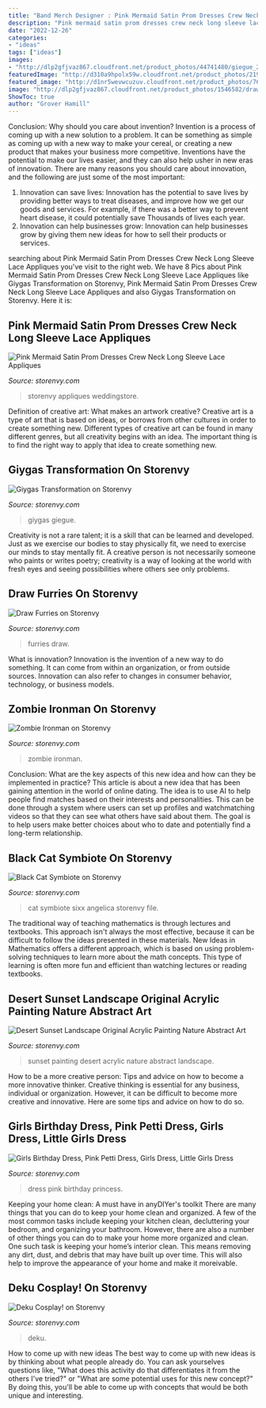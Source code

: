 ```yaml
---
title: "Band Merch Designer : Pink Mermaid Satin Prom Dresses Crew Neck Long Sleeve Lace Appliques"
description: "Pink mermaid satin prom dresses crew neck long sleeve lace appliques"
date: "2022-12-26"
categories:
- "ideas"
tags: ["ideas"]
images:
- "http://dlp2gfjvaz867.cloudfront.net/product_photos/44741480/giegue_20image_20pic_20thing_large.PNG"
featuredImage: "http://d310a9hpolx59w.cloudfront.net/product_photos/21930799/il_fullxfull.567307574_lec6_large.jpg"
featured_image: "http://d1nr5wevwcuzuv.cloudfront.net/product_photos/76369877/file_8915ac4fab_large.jpg"
image: "http://dlp2gfjvaz867.cloudfront.net/product_photos/1546582/drawfurries_large.jpg"
ShowToc: true
author: "Grover Hamill"
---
```



Conclusion: Why should you care about invention?
Invention is a process of coming up with a new solution to a problem. It can be something as simple as coming up with a new way to make your cereal, or creating a new product that makes your business more competitive. Inventions have the potential to make our lives easier, and they can also help usher in new eras of innovation. There are many reasons you should care about innovation, and the following are just some of the most important: 
1) Innovation can save lives: Innovation has the potential to save lives by providing better ways to treat diseases, and improve how we get our goods and services. For example, if there was a better way to prevent heart disease, it could potentially save Thousands of lives each year. 
2) Innovation can help businesses grow: Innovation can help businesses grow by giving them new ideas for how to sell their products or services.

	

		
searching about Pink Mermaid Satin Prom Dresses Crew Neck Long Sleeve Lace Appliques you've visit to the right web. We have 8 Pics about Pink Mermaid Satin Prom Dresses Crew Neck Long Sleeve Lace Appliques like Giygas Transformation on Storenvy, Pink Mermaid Satin Prom Dresses Crew Neck Long Sleeve Lace Appliques and also Giygas Transformation on Storenvy. Here it is:
		
    
## Pink Mermaid Satin Prom Dresses Crew Neck Long Sleeve Lace Appliques

<img loading=lazy src="http://d3u67r7pp2lrq5.cloudfront.net/product_photos/63834891/file_62660e5957_large.jpg" onerror="this.onerror=null;this.src='https://tse1.mm.bing.net/th?id=OIP.wkyOASlp3Izf6VsS7nm5tQHaJL&amp;pid=15.1';" alt="Pink Mermaid Satin Prom Dresses Crew Neck Long Sleeve Lace Appliques">

_Source: storenvy.com_

>storenvy appliques weddingstore. 

	

Definition of creative art: What makes an artwork creative?
Creative art is a type of art that is based on ideas, or borrows from other cultures in order to create something new. 
Different types of creative art can be found in many different genres, but all creativity begins with an idea. The important thing is to find the right way to apply that idea to create something new.

    
## Giygas Transformation On Storenvy

<img loading=lazy src="http://dlp2gfjvaz867.cloudfront.net/product_photos/44741480/giegue_20image_20pic_20thing_large.PNG" onerror="this.onerror=null;this.src='https://tse2.mm.bing.net/th?id=OIP.LUHAGmxI0bHk6DGAQASNcQAAAA&amp;pid=15.1';" alt="Giygas Transformation on Storenvy">

_Source: storenvy.com_

>giygas giegue. 

	

Creativity is not a rare talent; it is a skill that can be learned and developed. Just as we exercise our bodies to stay physically fit, we need to exercise our minds to stay mentally fit. A creative person is not necessarily someone who paints or writes poetry; creativity is a way of looking at the world with fresh eyes and seeing possibilities where others see only problems.

    
## Draw Furries On Storenvy

<img loading=lazy src="http://dlp2gfjvaz867.cloudfront.net/product_photos/1546582/drawfurries_large.jpg" onerror="this.onerror=null;this.src='https://tse2.mm.bing.net/th?id=OIP.o1Bf1TiOx59tZpnorR3ApgHaJ4&amp;pid=15.1';" alt="Draw Furries on Storenvy">

_Source: storenvy.com_

>furries draw. 

	

What is innovation?
Innovation is the invention of a new way to do something. It can come from within an organization, or from outside sources. Innovation can also refer to changes in consumer behavior, technology, or business models.

    
## Zombie Ironman On Storenvy

<img loading=lazy src="http://dpegb9ebondhq.cloudfront.net/product_photos/4075471/ZombieIronman1WEB_large.jpg" onerror="this.onerror=null;this.src='https://tse3.mm.bing.net/th?id=OIP._Pi44i6o4mOVQak3EpFJuQHaLd&amp;pid=15.1';" alt="Zombie Ironman on Storenvy">

_Source: storenvy.com_

>zombie ironman. 

	

Conclusion: What are the key aspects of this new idea and how can they be implemented in practice?
This article is about a new idea that has been gaining attention in the world of online dating. The idea is to use AI to help people find matches based on their interests and personalities. This can be done through a system where users can set up profiles and watchmatching videos so that they can see what others have said about them. The goal is to help users make better choices about who to date and potentially find a long-term relationship.

    
## Black Cat Symbiote On Storenvy

<img loading=lazy src="http://dpegb9ebondhq.cloudfront.net/product_photos/64716927/file_748d707bef_large.jpg" onerror="this.onerror=null;this.src='https://tse3.mm.bing.net/th?id=OIP.JI1Ney9WDZok39svkUZCBQHaLH&amp;pid=15.1';" alt="Black Cat Symbiote on Storenvy">

_Source: storenvy.com_

>cat symbiote sixx angelica storenvy file. 

	

The traditional way of teaching mathematics is through lectures and textbooks. This approach isn't always the most effective, because it can be difficult to follow the ideas presented in these materials. New Ideas in Mathematics offers a different approach, which is based on using problem-solving techniques to learn more about the math concepts. This type of learning is often more fun and efficient than watching lectures or reading textbooks.

    
## Desert Sunset Landscape Original Acrylic Painting Nature Abstract Art

<img loading=lazy src="http://d3u67r7pp2lrq5.cloudfront.net/product_photos/75704390/file_087892277a_large.jpg" onerror="this.onerror=null;this.src='https://tse3.mm.bing.net/th?id=OIP.2IwvyS91iEIpOGINvWSgTgHaJ4&amp;pid=15.1';" alt="Desert Sunset Landscape Original Acrylic Painting Nature Abstract Art">

_Source: storenvy.com_

>sunset painting desert acrylic nature abstract landscape. 

	

How to be a more creative person: Tips and advice on how to become a more innovative thinker.
Creative thinking is essential for any business, individual or organization. However, it can be difficult to become more creative and innovative. Here are some tips and advice on how to do so.

    
## Girls Birthday Dress, Pink Petti Dress, Girls Dress, Little Girls Dress

<img loading=lazy src="http://d310a9hpolx59w.cloudfront.net/product_photos/21930799/il_fullxfull.567307574_lec6_large.jpg" onerror="this.onerror=null;this.src='https://tse1.mm.bing.net/th?id=OIP.NkH8cV-l7nfishHl6f3D4wDMEy&amp;pid=15.1';" alt="Girls Birthday Dress, Pink Petti Dress, Girls Dress, Little Girls Dress">

_Source: storenvy.com_

>dress pink birthday princess. 

	

Keeping your home clean: A must have in anyDIYer's toolkit
There are many things that you can do to keep your home clean and organized. A few of the most common tasks include keeping your kitchen clean, decluttering your bedroom, and organizing your bathroom. However, there are also a number of other things you can do to make your home more organized and clean. One such task is keeping your home’s interior clean. This means removing any dirt, dust, and debris that may have built up over time. This will also help to improve the appearance of your home and make it moreivable.

    
## Deku Cosplay! On Storenvy

<img loading=lazy src="http://d1nr5wevwcuzuv.cloudfront.net/product_photos/76369877/file_8915ac4fab_large.jpg" onerror="this.onerror=null;this.src='https://tse4.mm.bing.net/th?id=OIP.krW5Neds5i1-XvQvcRcxJgHaLH&amp;pid=15.1';" alt="Deku Cosplay! on Storenvy">

_Source: storenvy.com_

>deku. 

	

How to come up with new ideas
The best way to come up with new ideas is by thinking about what people already do. You can ask yourselves questions like, "What does this activity do that differentiates it from the others I've tried?" or "What are some potential uses for this new concept?" By doing this, you'll be able to come up with concepts that would be both unique and interesting.

